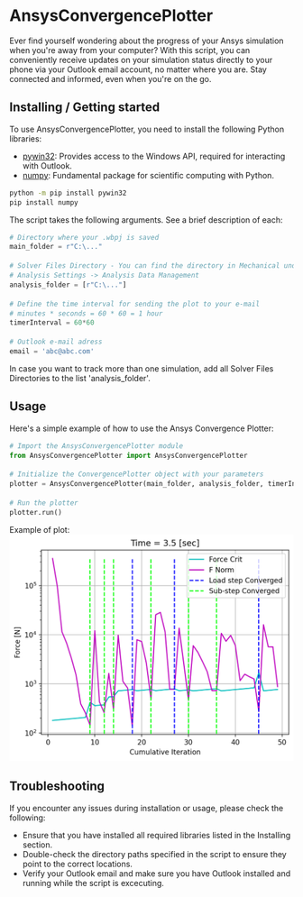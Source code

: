 # AnsysConvergencePlotter

Ever find yourself wondering about the progress of your Ansys simulation when you're away from your computer? With this script, you can conveniently receive updates on your simulation status directly to your phone via your Outlook email account, no matter where you are. Stay connected and informed, even when you're on the go.


## Installing / Getting started


To use AnsysConvergencePlotter, you need to install the following Python libraries:

- [pywin32](https://pypi.org/project/pywin32/): Provides access to the Windows API, required for interacting with Outlook.
- [numpy](https://numpy.org/): Fundamental package for scientific computing with Python.

```bash
python -m pip install pywin32
pip install numpy
```

The script takes the following arguments. See a brief description of each:

```python
# Directory where your .wbpj is saved
main_folder = r"C:\..."

# Solver Files Directory - You can find the directory in Mechanical under: 
# Analysis Settings -> Analysis Data Management
analysis_folder = [r"C:\..."]

# Define the time interval for sending the plot to your e-mail 
# minutes * seconds = 60 * 60 = 1 hour
timerInterval = 60*60 

# Outlook e-mail adress
email = 'abc@abc.com'
```

In case you want to track more than one simulation, add all Solver Files Directories to the list 
'analysis_folder'.

## Usage

Here's a simple example of how to use the Ansys Convergence Plotter:

```python
# Import the AnsysConvergencePlotter module
from AnsysConvergencePlotter import AnsysConvergencePlotter

# Initialize the ConvergencePlotter object with your parameters
plotter = AnsysConvergencePlotter(main_folder, analysis_folder, timerInterval, email)

# Run the plotter
plotter.run()
```

Example of plot:
![Alt text](https://github.com/fAzeOl/AnsysConvergencePlotter/blob/main/Picture/PlotConvForce.png)

## Troubleshooting

If you encounter any issues during installation or usage, please check the following:

* Ensure that you have installed all required libraries listed in the Installing section.
* Double-check the directory paths specified in the script to ensure they point to the correct locations.
* Verify your Outlook email and make sure you have Outlook installed and running while the script is excecuting.
